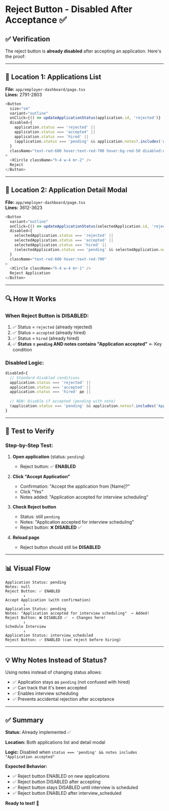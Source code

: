 # Reject Button - Disabled After Acceptance ✅

## ✅ Verification

The reject button is **already disabled** after accepting an application. Here's the proof:

---

## 📍 Location 1: Applications List

**File:** `app/employer-dashboard/page.tsx`  
**Lines:** 2791-2803

```typescript
<Button
  size="sm"
  variant="outline"
  onClick={() => updateApplicationStatus(application.id, 'rejected')}
  disabled={
    application.status === 'rejected' || 
    application.status === 'accepted' || 
    application.status === 'hired' ||
    (application.status === 'pending' && application.notes?.includes('Application accepted'))  // ← THIS LINE
  }
  className="text-red-600 hover:text-red-700 hover:bg-red-50 disabled:opacity-50"
>
  <XCircle className="h-4 w-4 mr-2" />
  Reject
</Button>
```

---

## 📍 Location 2: Application Detail Modal

**File:** `app/employer-dashboard/page.tsx`  
**Lines:** 3612-3623

```typescript
<Button
  variant="outline"
  onClick={() => updateApplicationStatus(selectedApplication.id, 'rejected')}
  disabled={
    selectedApplication.status === 'rejected' || 
    selectedApplication.status === 'accepted' || 
    selectedApplication.status === 'hired' ||
    (selectedApplication.status === 'pending' && selectedApplication.notes?.includes('Application accepted'))  // ← THIS LINE
  }
  className="text-red-600 hover:text-red-700"
>
  <XCircle className="h-4 w-4 mr-1" />
  Reject Application
</Button>
```

---

## 🔍 How It Works

### **When Reject Button is DISABLED:**

1. ✅ Status = `rejected` (already rejected)
2. ✅ Status = `accepted` (already hired)
3. ✅ Status = `hired` (already hired)
4. ✅ **Status = `pending` AND notes contains "Application accepted"** ← Key condition

### **Disabled Logic:**
```typescript
disabled={
  // Standard disabled conditions
  application.status === 'rejected' || 
  application.status === 'accepted' || 
  application.status === 'hired' де ||
  
  // NEW: Disable if accepted (pending with note)
  (application.status === 'pending' && application.notes?.includes('Application accepted'))
}
```

---

## 🧪 Test to Verify

### **Step-by-Step Test:**

1. **Open application** (status: `pending`)
   - Reject button: ✅ **ENABLED**

2. **Click "Accept Application"**
   - Confirmation: "Accept the application from [Name]?"
   - Click "Yes"
   - Notes added: "Application accepted for interview scheduling"

3. **Check Reject button**
   - Status: still `pending`
   - Notes: "Application accepted for interview scheduling"
   - Reject button: ❌ **DISABLED** ✅

4. **Reload page**
   - Reject button should still be **DISABLED**

---

## 📊 Visual Flow

```
Application Status: pending
Notes: null
Reject Button: ✅ ENABLED
        ↓
Accept Application (with confirmation)
        ↓
Application Status: pending
Notes: "Application accepted for interview scheduling"  ← Added!
Reject Button: ❌ DISABLED ✅  ← Changes here!
        ↓
Schedule Interview
        ↓
Application Status: interview_scheduled
Reject Button: ✅ ENABLED (can reject before hiring)
```

---

## 💡 Why Notes Instead of Status?

Using notes instead of changing status allows:
- ✅ Application stays as `pending` (not confused with hired)
- ✅ Can track that it's been accepted
- ✅ Enables interview scheduling
- ✅ Prevents accidental rejection after acceptance

---

## ✅ Summary

**Status:** Already implemented ✅

**Location:** Both applications list and detail modal

**Logic:** Disabled when `status === 'pending' && notes includes "Application accepted"`

**Expected Behavior:**
- ✅ Reject button ENABLED on new applications
- ✅ Reject button DISABLED after accepting
- ✅ Reject button stays DISABLED until interview is scheduled
- ✅ Reject button ENABLED after interview_scheduled

**Ready to test!** 🚀

